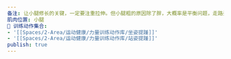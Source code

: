 ```yaml
---
备注: 让小腿修长的关键，一定要注重拉伸。但小腿粗的原因除了胖，大概率是平衡问题，走路姿势等引起的
肌肉位置: 小腿
🏃 训练动作集合:
- '[[Spaces/2-Area/运动健康/力量训练动作库/坐姿提踵]]'
- '[[Spaces/2-Area/运动健康/力量训练动作库/站姿提踵]]'
publish: true
---
```

